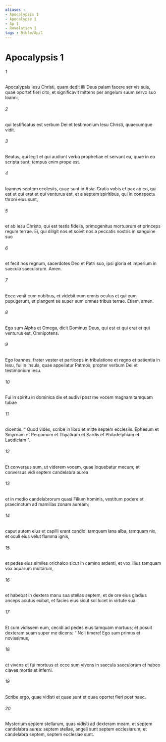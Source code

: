 ```yaml
---
aliases : 
- Apocalypsis 1
- Apocalypse 1
- Ap 1
- Revelation 1
tags : Bible/Ap/1
---
```


# Apocalypsis 1

###### 1
Apocalypsis Iesu Christi, quam dedit illi Deus palam facere ser vis suis, quae oportet fieri cito, et significavit mittens per angelum suum servo suo Ioanni, 
###### 2
qui testificatus est verbum Dei et testimonium Iesu Christi, quaecumque vidit. 
###### 3
Beatus, qui legit et qui audiunt verba prophetiae et servant ea, quae in ea scripta sunt; tempus enim prope est.
###### 4
Ioannes septem ecclesiis, quae sunt in Asia: Gratia vobis et pax ab eo, qui est et qui erat et qui venturus est, et a septem spiritibus, qui in conspectu throni eius sunt, 
###### 5
et ab Iesu Christo, qui est testis fidelis, primogenitus mortuorum et princeps regum terrae. Ei, qui diligit nos et solvit nos a peccatis nostris in sanguine suo 
###### 6
et fecit nos regnum, sacerdotes Deo et Patri suo, ipsi gloria et imperium in saecula saeculorum. Amen.
###### 7
Ecce venit cum nubibus, et videbit eum omnis oculus et qui eum pupugerunt, et plangent se super eum omnes tribus terrae. Etiam, amen.
###### 8
Ego sum Alpha et Omega, dicit Dominus Deus, qui est et qui erat et qui venturus est, Omnipotens.
###### 9
Ego Ioannes, frater vester et particeps in tribulatione et regno et patientia in Iesu, fui in insula, quae appellatur Patmos, propter verbum Dei et testimonium Iesu. 
###### 10
Fui in spiritu in dominica die et audivi post me vocem magnam tamquam tubae 
###### 11
dicentis: “ Quod vides, scribe in libro et mitte septem ecclesiis: Ephesum et Smyrnam et Pergamum et Thyatiram et Sardis et Philadelphiam et Laodiciam ”. 
###### 12
Et conversus sum, ut viderem vocem, quae loquebatur mecum; et conversus vidi septem candelabra aurea 
###### 13
et in medio candelabrorum quasi Filium hominis, vestitum podere et praecinctum ad mamillas zonam auream; 
###### 14
caput autem eius et capilli erant candidi tamquam lana alba, tamquam nix, et oculi eius velut flamma ignis, 
###### 15
et pedes eius similes orichalco sicut in camino ardenti, et vox illius tamquam vox aquarum multarum, 
###### 16
et habebat in dextera manu sua stellas septem, et de ore eius gladius anceps acutus exibat, et facies eius sicut sol lucet in virtute sua.
###### 17
Et cum vidissem eum, cecidi ad pedes eius tamquam mortuus; et posuit dexteram suam super me dicens: “ Noli timere! Ego sum primus et novissimus, 
###### 18
et vivens et fui mortuus et ecce sum vivens in saecula saeculorum et habeo claves mortis et inferni. 
###### 19
Scribe ergo, quae vidisti et quae sunt et quae oportet fieri post haec. 
###### 20
Mysterium septem stellarum, quas vidisti ad dexteram meam, et septem candelabra aurea: septem stellae, angeli sunt septem ecclesiarum; et candelabra septem, septem ecclesiae sunt.
